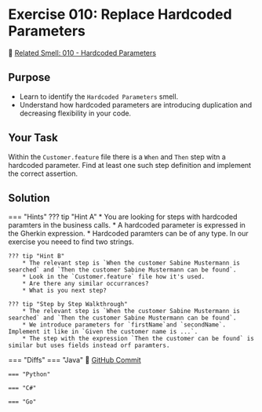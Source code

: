 # Exercise 010: Replace Hardcoded Parameters
:link: [Related Smell: 010 - Hardcoded Parameters](/smells/010-hardcoded-parameters)

## Purpose
* Learn to identify the `Hardcoded Parameters` smell.
* Understand how hardcoded parameters are introducing duplication and decreasing flexibility in your code.

## Your Task
Within the `Customer.feature` file there is a `When` and `Then` step witn a hardcoded parameter. Find at least
one such step definition and implement the correct assertion.

## Solution

=== "Hints"
    ??? tip "Hint A"
        * You are looking for steps with hardcoded paramters in the business calls. 
        * A hardcoded parameter is expressed in the Gherkin expression.
        * Hardcoded paramters can be of any type. In our exercise you neeed to find two strings.

    ??? tip "Hint B"
        * The relevant step is `When the customer Sabine Mustermann is searched` and `Then the customer Sabine Mustermann can be found`.
        * Look in the `Customer.feature` file how it's used. 
        * Are there any similar occurrances?
        * What is you next step?

    ??? tip "Step by Step Walkthrough"
        * The relevant step is `When the customer Sabine Mustermann is searched` and `Then the customer Sabine Mustermann can be found`.
        * We introduce parameters for `firstName`and `secondName`. Implement it like in `Given the customer name is ...`.
        * The step with the expression `Then the customer can be found` is similar but uses fields instead orf paramters.
    

=== "Diffs"
    === "Java"
        :link: [GitHub Commit](https://github.com/Cucumber-Diseases/cucumber-diseases-java/commit/af50463422630062a14596d66164249274249fe4)
    
    === "Python"

    === "C#"

    === "Go"



